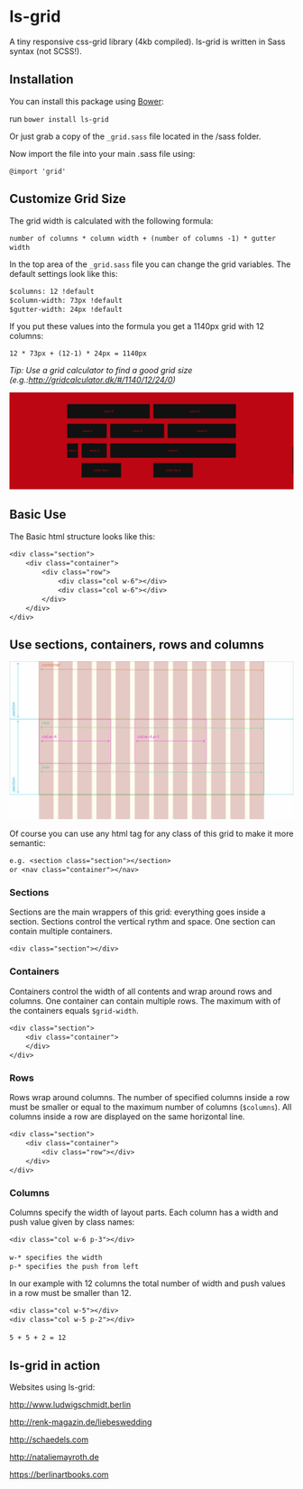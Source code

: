 # ls-grid
A tiny responsive css-grid library (4kb compiled).
ls-grid is written in Sass syntax (not SCSS!).

## Installation
You can install this package using [Bower](http://bower.io/):

run `bower install ls-grid`

Or just grab a copy of the `_grid.sass` file located in the /sass folder. 

Now import the file into your main .sass file using: 

    @import 'grid'


## Customize Grid Size

The grid width is calculated with the following formula: 

    number of columns * column width + (number of columns -1) * gutter width
    
In the top area of the `_grid.sass` file you can change the grid variables. The default settings look like this:

    $columns: 12 !default
    $column-width: 73px !default
    $gutter-width: 24px !default
    
If you put these values into the formula you get a 1140px grid with 12 columns:

    12 * 73px + (12-1) * 24px = 1140px
    
*Tip: Use a grid calculator to find a good grid size (e.g.:http://gridcalculator.dk/#/1140/12/24/0)*

![alt tag](https://github.com/ludwig-schmidt/ls-grid/blob/master/img/grid.png)

## Basic Use

The Basic html structure looks like this: 

    <div class="section">
        <div class="container">
            <div class="row">
                <div class="col w-6"></div>
                <div class="col w-6"></div>
            </div>
        </div>
    </div>


## Use sections, containers, rows and columns

![alt tag](https://github.com/ludwig-schmidt/ls-grid/blob/master/img/grid-instructions.jpg)

Of course you can use any html tag for any class of this grid to make it more semantic:

    e.g. <section class="section"></section>
    or <nav class="container"></nav>

### Sections

Sections are the main wrappers of this grid: everything goes inside a section. Sections control the vertical rythm and space. One section can contain multiple containers.
    
    <div class="section"></div>
    
### Containers

Containers control the width of all contents and wrap around rows and columns. One container can contain multiple rows. The maximum with of the containers equals `$grid-width`.

    <div class="section">
        <div class="container">
        </div>
    </div>
    
### Rows

Rows wrap around columns. The number of specified columns inside a row must be smaller or equal to the maximum number of columns (`$columns`). All columns inside a row are displayed on the same horizontal line.

    <div class="section">
        <div class="container">
            <div class="row"></div>
        </div>
    </div>
    
### Columns

Columns specify the width of layout parts. Each column has a width and push value given by class names: 

    <div class="col w-6 p-3"></div>
    
    w-* specifies the width 
    p-* specifies the push from left
    
In our example with 12 columns the total number of width and push values in a row must be smaller than 12.

    <div class="col w-5"></div>
    <div class="col w-5 p-2"></div>
    
    5 + 5 + 2 = 12
    
## ls-grid in action

Websites using ls-grid: 

http://www.ludwigschmidt.berlin

http://renk-magazin.de/liebeswedding

http://schaedels.com

http://nataliemayroth.de

https://berlinartbooks.com